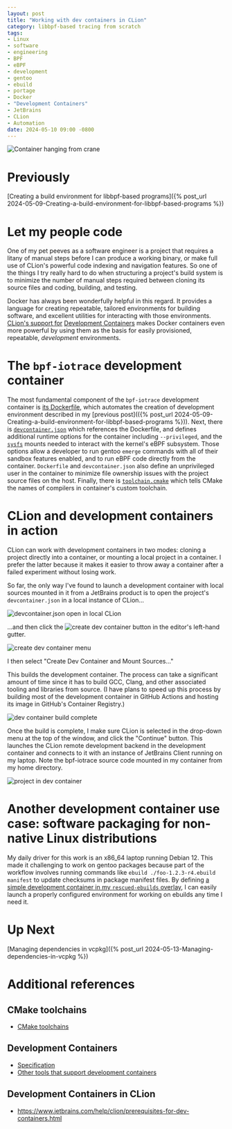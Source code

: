 ```yaml
---
layout: post
title: "Working with dev containers in CLion"
category: libbpf-based tracing from scratch
tags:
- Linux
- software
- engineering
- BPF
- eBPF
- development
- gentoo
- ebuild
- portage
- Docker
- "Development Containers"
- JetBrains
- CLion
- Automation
date: 2024-05-10 09:00 -0800
---
```

![Container hanging from crane](/images/container-on-crane.png)
# Previously
[Creating a build environment for libbpf-based programs]({% post_url 2024-05-09-Creating-a-build-environment-for-libbpf-based-programs %})

# Let my people code

One of my pet peeves as a software engineer is a project that requires a litany of manual steps before I can produce a
working binary, or make full use of CLion's powerful code indexing and navigation features.
So one of the things I try really hard to do when structuring a project's build system is
to minimize the number of manual steps required between cloning its source files and coding, building, and testing.

Docker has always been wonderfully helpful in this regard.
It provides a language for creating repeatable, tailored environments for building software,
and excellent utilities for interacting with those environments.
[CLion's support for](https://www.jetbrains.com/help/clion/connect-to-devcontainer.html)
[Development Containers](https://containers.dev/) makes Docker containers even more powerful
by using them as the basis for easily provisioned, repeatable, _development_ environments.

# The `bpf-iotrace` development container
The most fundamental component of the `bpf-iotrace` development container is
[its Dockerfile](https://github.com/mprzybylski/bpf-iotrace/blob/main/.devcontainer/Dockerfile),
which automates the creation of development environment described in my
[previous post](({% post_url 2024-05-09-Creating-a-build-environment-for-libbpf-based-programs %})).
Next,
there is [`devcontainer.json`](https://github.com/mprzybylski/bpf-iotrace/blob/main/.devcontainer/devcontainer.json)
which references the Dockerfile, and defines additional runtime options for the container including `--privileged`,
and the [`sysfs`](https://www.kernel.org/doc/html/latest/filesystems/sysfs.html) mounts
needed to interact with the kernel's eBPF subsystem.
Those options allow a developer to run gentoo `emerge` commands with all of their sandbox features enabled,
and to run eBPF code directly from the container.
`Dockerfile` and `devcontainer.json` also define an unprivileged user in the container
to minimize file ownership issues with the project source files on the host. 
Finally,
there is [`toolchain.cmake`](https://github.com/mprzybylski/bpf-iotrace/blob/main/.devcontainer/toolchain.cmake)
which tells CMake the names of compilers in container's custom toolchain.

# CLion and development containers in action

CLion can work with development containers in two modes: cloning a project directly into a container,
or mounting a local project in a container.
I prefer the latter because it makes it easier to throw away a container after a failed experiment without losing work.

So far,
the only way I've found to launch a development container with local sources mounted in it from a JetBrains product is
to open the project's `devcontainer.json` in a local instance of CLion...

![devcontainer.json open in local CLion](/images/Working-with-dev-containers-in-CLion/project_with_dot_devcontainer_open.png)

...and then click the ![create dev container](/images/Working-with-dev-containers-in-CLion/create_dev_container_button.png)
button in the editor's left-hand gutter.

![create dev container menu](/images/Working-with-dev-containers-in-CLion/project_with_create_dev_container_menu.png)

I then select "Create Dev Container and Mount Sources..."

This builds the development container.
The process can take a significant amount of time since it has to build GCC,
Clang, and other associated tooling and libraries from source.
(I have plans to speed up this process by building most of the development container in GitHub Actions and hosting
its image in GitHub's Container Registry.)

![dev container build complete](/images/Working-with-dev-containers-in-CLion/building-dev-container-complete.png)

Once the build is complete, I make sure CLion is selected in the drop-down menu at the top of the window, and click the
"Continue" button.
This launches the CLion remote development backend in the development container and connects to it with an
instance of JetBrains Client running on my laptop.
Note the bpf-iotrace source code mounted in my container from my home directory.

![project in dev container](/images/Working-with-dev-containers-in-CLion/project_in_dev_container.png)

# Another development container use case: software packaging for non-native Linux distributions
My daily driver for this work is an x86_64 laptop running Debian 12.
This made it challenging to work on gentoo packages
because part of the workflow involves running commands
like `ebuild ./foo-1.2.3-r4.ebuild manifest` to update checksums in package manifest files.
By defining [a simple development container in my `rescued-ebuilds` overlay](https://github.com/mprzybylski/rescued-ebuilds/tree/main/.devcontainer),
I can easily launch a properly configured environment for working on ebuilds any time I need it.

# Up Next
[Managing dependencies in vcpkg]({% post_url 2024-05-13-Managing-dependencies-in-vcpkg %})

# Additional references

## CMake toolchains
* [CMake toolchains](https://cmake.org/cmake/help/latest/manual/cmake-toolchains.7.html)

## Development Containers
* [Specification](https://containers.dev/implementors/spec/)
* [Other tools that support development containers](https://containers.dev/supporting)

## Development Containers in CLion
* https://www.jetbrains.com/help/clion/prerequisites-for-dev-containers.html